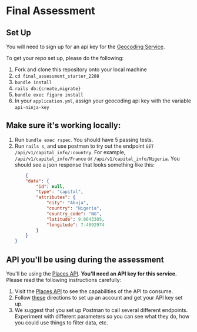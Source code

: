 # Final Assessment 

## Set Up 

You will need to sign up for an api key for the [Geocoding Service](https://api-ninjas.com/api/geocoding).

To get your repo set up, please do the following: 
1. Fork and clone this repository onto your local machine
2. `cd final_assessment_starter_2208`
3. `bundle install`
4. `rails db:{create,migrate}`
5. `bundle exec figaro install`
6. In your `application.yml`, assign your geocoding api key with the variable `api-ninja-key`

## Make sure it's working locally: 
1. Run `bundle exec rspec`. You should have 5 passing tests. 
2. Run `rails s`, and use postman to try out the endpoint `GET /api/v1/capital_info/:country`. For example, `/api/v1/capital_info/France` or `/api/v1/capital_info/Nigeria`. You should see a json response that looks something like this: 
    ```json
        {
        "data": {
            "id": null,
            "type": "capital",
            "attributes": {
                "city": "Abuja",
                "country": "Nigeria",
                "country_code": "NG",
                "latitude": 9.0643305,
                "longitude": 7.4892974
            }
        }
    }
    ```

## API you'll be using during the assessment

You'll be using the [Places API](https://apidocs.geoapify.com/docs/places/#about). **You'll need an API key for this service.** Please read the following instructions carefully:

1. Visit the [Places API](https://apidocs.geoapify.com/docs/places/#about) to see the capabilities of the API to consume.
2. Follow [these](https://apidocs.geoapify.com/docs/places/#about:~:text=Authentication%20and%20API%20key) directions to set up an account and get your API key set up. 
3. We suggest that you set up Postman to call several different endpoints. Experiment with different parameters so you can see what they do, how you could use things to filter data, etc.
